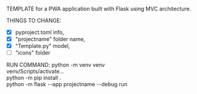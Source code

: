 TEMPLATE for a PWA application built with Flask using MVC architecture.  

THINGS TO CHANGE:  
- [x] pyproject.toml info,  
- [x] "projectname" folder name,  
- [x] "Template.py" model,  
- [ ] "icons" folder

RUN COMMAND:
python -m venv venv  
venv/Scripts/activate...  
python -m pip install .  
python -m flask --app projectname --debug run  